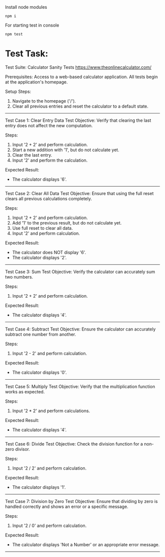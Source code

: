 Install node modules
```
npm i
```

For starting test in console
```
npm test
```


<h1> Test Task: </h1>

Test Suite: Calculator Sanity Tests
https://www.theonlinecalculator.com/

Prerequisites:
Access to a web-based calculator application.
All tests begin at the application's homepage.

Setup Steps:
1. Navigate to the homepage ('/').
2. Clear all previous entries and reset the calculator to a default state.

-----------------------------------------------------------------------

Test Case 1: Clear Entry Data Test
Objective: Verify that clearing the last entry does not affect the new computation.

Steps:
1. Input '2 + 2' and perform calculation.
2. Start a new addition with '1', but do not calculate yet.
3. Clear the last entry.
4. Input '2' and perform the calculation.

Expected Result:
- The calculator displays '6'.

-----------------------------------------------------------------------

Test Case 2: Clear All Data Test
Objective: Ensure that using the full reset clears all previous calculations completely.

Steps:
1. Input '2 + 2' and perform calculation.
2. Add '1' to the previous result, but do not calculate yet.
3. Use full reset to clear all data.
4. Input '2' and perform calculation.

Expected Result:
- The calculator does NOT display '6'.
- The calculator displays '2'.

-----------------------------------------------------------------------

Test Case 3: Sum Test
Objective: Verify the calculator can accurately sum two numbers.

Steps:
1. Input '2 + 2' and perform calculation.

Expected Result:
- The calculator displays '4'.

-----------------------------------------------------------------------

Test Case 4: Subtract Test
Objective: Ensure the calculator can accurately subtract one number from another.

Steps:
1. Input '2 - 2' and perform calculation.

Expected Result:
- The calculator displays '0'.

-----------------------------------------------------------------------

Test Case 5: Multiply Test
Objective: Verify that the multiplication function works as expected.

Steps:
1. Input '2 * 2' and perform calculations.

Expected Result:
- The calculator displays '4'.

-----------------------------------------------------------------------

Test Case 6: Divide Test
Objective: Check the division function for a non-zero divisor.

Steps:
1. Input '2 / 2' and perform calculation.

Expected Result:
- The calculator displays '1'.

-----------------------------------------------------------------------

Test Case 7: Division by Zero Test
Objective: Ensure that dividing by zero is handled correctly and shows an error or a specific message.

Steps:
1. Input '2 / 0' and perform calculation.

Expected Result:
- The calculator displays 'Not a Number' or an appropriate error message.

-----------------------------------------------------------------------